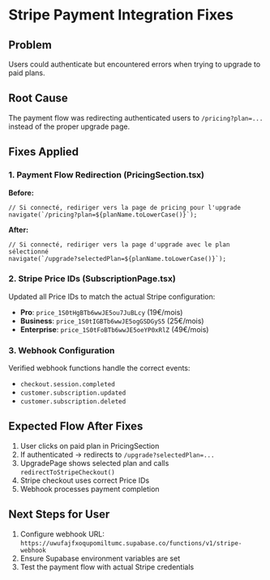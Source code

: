 # Stripe Payment Integration Fixes

## Problem
Users could authenticate but encountered errors when trying to upgrade to paid plans.

## Root Cause
The payment flow was redirecting authenticated users to `/pricing?plan=...` instead of the proper upgrade page.

## Fixes Applied

### 1. Payment Flow Redirection (PricingSection.tsx)
**Before:**
```tsx
// Si connecté, rediriger vers la page de pricing pour l'upgrade
navigate(`/pricing?plan=${planName.toLowerCase()}`);
```

**After:**
```tsx
// Si connecté, rediriger vers la page d'upgrade avec le plan sélectionné
navigate(`/upgrade?selectedPlan=${planName.toLowerCase()}`);
```

### 2. Stripe Price IDs (SubscriptionPage.tsx)
Updated all Price IDs to match the actual Stripe configuration:

- **Pro**: `price_1S0tHgBTb6wwJE5ou7JuBLcy` (19€/mois)
- **Business**: `price_1S0tIGBTb6wwJE5ogGSDGyS5` (25€/mois) 
- **Enterprise**: `price_1S0tFoBTb6wwJE5oeYP0xRlZ` (49€/mois)

### 3. Webhook Configuration
Verified webhook functions handle the correct events:
- `checkout.session.completed`
- `customer.subscription.updated`
- `customer.subscription.deleted`

## Expected Flow After Fixes
1. User clicks on paid plan in PricingSection
2. If authenticated → redirects to `/upgrade?selectedPlan=...`
3. UpgradePage shows selected plan and calls `redirectToStripeCheckout()`
4. Stripe checkout uses correct Price IDs
5. Webhook processes payment completion

## Next Steps for User
1. Configure webhook URL: `https://uwufajfxoqupomiltumc.supabase.co/functions/v1/stripe-webhook`
2. Ensure Supabase environment variables are set
3. Test the payment flow with actual Stripe credentials